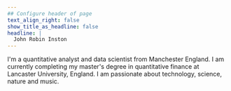 ```yaml
---
## Configure header of page
text_align_right: false
show_title_as_headline: false
headline: |
  John Robin Inston
---
```


I'm a quantitative analyst and data scientist from Manchester England.  I am currently completing my master's degree in quantitative finance at Lancaster University, England.  I am passionate about technology, science, nature and music.


